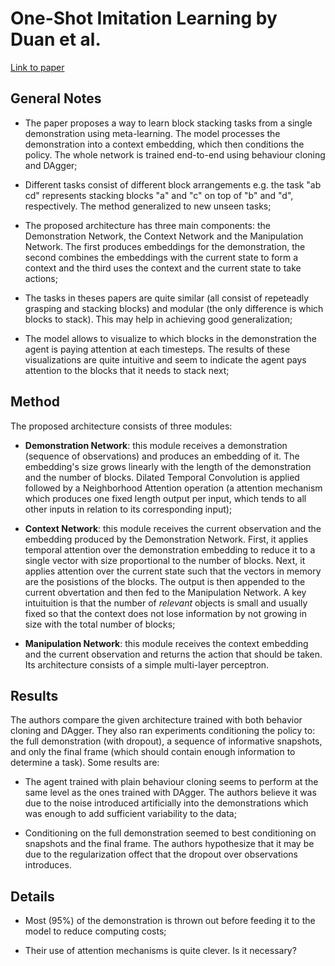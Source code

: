 # One-Shot Imitation Learning by Duan et al.

[Link to paper](https://arxiv.org/pdf/1703.07326.pdf)

## General Notes

* The paper proposes a way to learn block stacking tasks from a single demonstration using meta-learning. The model processes the demonstration into a context embedding, which then conditions the policy. The whole network is trained end-to-end using behaviour cloning and DAgger;

* Different tasks consist of different block arrangements e.g. the task "ab cd" represents stacking blocks "a" and "c" on top of "b" and "d", respectively. The method generalized to new unseen tasks;

* The proposed architecture has three main components: the Demonstration Network, the Context Network and the Manipulation Network. The first produces embeddings for the demonstration, the second combines the embeddings with the current state to form a context and the third uses the context and the current state to take actions;

* The tasks in theses papers are quite similar (all consist of repeteadly grasping and stacking blocks) and modular (the only difference is which blocks to stack). This may help in achieving good generalization;

* The model allows to visualize to which blocks in the demonstration the agent is paying attention at each timesteps. The results of these visualizations are quite intuitive and seem to indicate the agent pays attention to the blocks that it needs to stack next;

## Method

The proposed architecture consists of three modules:

* **Demonstration Network**: this module receives a demonstration (sequence of observations) and produces an embedding of it. The embedding's size grows linearly with the length of the demonstration and the number of blocks. Dilated Temporal Convolution is applied followed by a Neighborhood Attention operation (a attention mechanism which produces one fixed length output per input, which tends to all other inputs in relation to its corresponding input);

* **Context Network**: this module receives the current observation and the embedding produced by the Demonstration Network. First, it applies temporal attention over the demonstration embedding to reduce it to a single vector with size proportional to the number of blocks. Next, it applies attention over the current state such that the vectors in memory are the posistions of the blocks. The output is then appended to the current obvertation and then fed to the Manipulation Network. A key intuituition is that the number of *relevant* objects is small and usually fixed so that the context does not lose information by not growing in size with the total number of blocks;

* **Manipulation Network**: this module receives the context embedding and the current observation and returns the action that should be taken. Its architecture consists of a simple multi-layer perceptron.

## Results

The authors compare the given architecture trained with both behavior cloning and DAgger. They also ran experiments conditioning the policy to: the full demonstration (with dropout), a sequence of informative snapshots, and only the final frame (which should contain enough information to determine a task). Some results are:

* The agent trained with plain behaviour cloning seems to perform at the same level as the ones trained with DAgger. The authors believe it was due to the noise introduced artificially into the demonstrations which was enough to add sufficient variability to the data;

* Conditioning on the full demonstration seemed to best conditioning on snapshots and the final frame. The authors hypothesize that it may be due to the regularization offect that the dropout over observations introduces.

## Details

* Most (95%) of the demonstration is thrown out before feeding it to the model to reduce computing costs;

* Their use of attention mechanisms is quite clever. Is it necessary?
